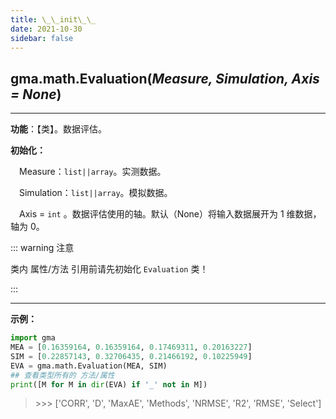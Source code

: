 ```yaml
---
title: \_\_init\_\_
date: 2021-10-30
sidebar: false
---
```


## gma.math.**Evaluation**(*Measure, Simulation, Axis = None*)

---

**功能**：【类】。数据评估。

**初始化：**

&emsp;Measure：`list||array`。实测数据。

&emsp;Simulation：`list||array`。模拟数据。

&emsp;Axis = `int` <Badge text="1.0.8 +"/> 。数据评估使用的轴。默认（None）将输入数据展开为 1 维数据，轴为 0。

::: warning 注意

类内 属性/方法 引用前请先初始化 `Evaluation` 类！

::: 

---

**示例：**
```python
import gma
MEA = [0.16359164, 0.16359164, 0.17469311, 0.20163227]
SIM = [0.22857143, 0.32706435, 0.21466192, 0.10225949]
EVA = gma.math.Evaluation(MEA, SIM)
## 查看类型所有的 方法/属性
print([M for M in dir(EVA) if '_' not in M])
```
> \>>> ['CORR', 'D', 'MaxAE', 'Methods', 'NRMSE', 'R2', 'RMSE', 'Select']

